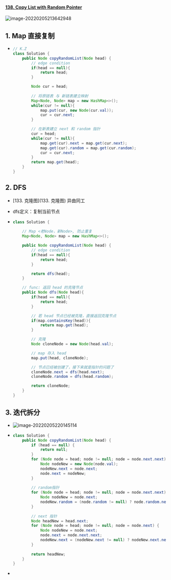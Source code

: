#### [138. Copy List with Random Pointer](https://leetcode-cn.com/problems/copy-list-with-random-pointer/)

![image-20220205213642948](https://raw.githubusercontent.com/TWDH/Leetcode-From-Zero/pictures/img/image-20220205213642948.png)

## 1. Map 直接复制

- ```java
  // K.Z
  class Solution {
      public Node copyRandomList(Node head) {
          // edge condition
          if(head == null){
              return head;
          }
  
          Node cur = head;
          
          // 将原链表 与 新链表建立映射
          Map<Node, Node> map = new HashMap<>();
          while(cur != null){
              map.put(cur, new Node(cur.val));
              cur = cur.next;
          }
  
          // 在新表建立 next 和 random 指针
          cur = head;
          while(cur != null){
              map.get(cur).next = map.get(cur.next);
              map.get(cur).random = map.get(cur.random);
              cur = cur.next;
          }
          return map.get(head);
      }
  }
  ```

## 2. DFS

- [133. 克隆图](133. 克隆图) 异曲同工

- dfs定义：复制当前节点

- ```java
  class Solution {
      
      // Map <老Node，新Node>, 防止重复
      Map<Node, Node> map = new HashMap<>();
  
      public Node copyRandomList(Node head) {
          // edge condition
          if(head == null){
              return head;
          }    
  
          return dfs(head);
      }
  
      // func: 返回 head 的克隆节点
      public Node dfs(Node head){
          if(head == null){
              return head;
          }
  
          // 若 head 节点已经被克隆，直接返回克隆节点
          if(map.containsKey(head)){
              return map.get(head);
          }
  
          // 克隆
          Node cloneNode = new Node(head.val);
  
          // map 存入 head
          map.put(head, cloneNode);
  
          // 节点已经被创建了，接下来就是指针的问题了
          cloneNode.next = dfs(head.next);
          cloneNode.random = dfs(head.random);
  
          return cloneNode;
      }
  }
  ```

## 3. 迭代拆分

- ![image-20220205220145114](https://raw.githubusercontent.com/TWDH/Leetcode-From-Zero/pictures/img/image-20220205220145114.png)

- ```java
  class Solution {
      public Node copyRandomList(Node head) {
          if (head == null) {
              return null;
          }
          for (Node node = head; node != null; node = node.next.next) {
              Node nodeNew = new Node(node.val);
              nodeNew.next = node.next;
              node.next = nodeNew;
          }
          
          // random指针
          for (Node node = head; node != null; node = node.next.next) {
              Node nodeNew = node.next;
              nodeNew.random = (node.random != null) ? node.random.next : null;
          }
          
          // next 指针
          Node headNew = head.next;
          for (Node node = head; node != null; node = node.next) {
              Node nodeNew = node.next;
              node.next = node.next.next;
              nodeNew.next = (nodeNew.next != null) ? nodeNew.next.next : null;
          }
          
          return headNew;
      }
  }
  ```

- 

